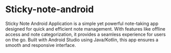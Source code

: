 # Sticky-note-android
Sticky Note Android Application is a simple yet powerful note-taking app designed for quick and efficient note management. With features like offline access and note categorization, it provides a seamless experience for users on the go. Built with Android Studio using Java/Kotlin, this app ensures a smooth and responsive interface.
